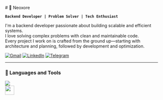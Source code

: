 <img src="https://www.animatedimages.org/data/media/562/animated-line-image-0184.gif" width="1920" height=0.4/>
# 🥷 Neoxore 

**`Backend Developer | Problem Solver | Tech Enthusiast`**  

I'm a backend developer passionate about building scalable and efficient systems.  
I love solving complex problems with clean and maintainable code.  
Every project I work on is crafted from the ground up—starting with architecture and planning, followed by development and optimization.  


<p align="left">
    <a href="mailto:traddelexx@gmail.com"><img src="https://img.shields.io/badge/Gmail-333333?style=for-the-badge&logo=gmail&logoColor=red" alt="Gmail" /></a> 
    <a href="https://www.linkedin.com/in/danil-kovalev-b1098a343/" target="_blank"><img src="https://img.shields.io/badge/LinkedIn-0077B5?style=for-the-badge&logo=linkedin&logoColor=white" alt="LinkedIn" /></a> 
    <a href="https://t.me/neoxere_dev" target="_blank"><img src="https://img.shields.io/badge/Telegram-2CA5E0?style=for-the-badge&logo=telegram&logoColor=white" alt="Telegram" /></a>
</p>

---

### 🧰 Languages and Tools

  <img src="https://skillicons.dev/icons?i=androidstudio,kotlin,nodejs,mongodb,gitlab,raspberrypi,arduino,nextjs,tailwind" /><br>
<img align="left" width="30px" style="padding-right:10px;" src="[https://cdn.jsdelivr.net/gh/devicons/devicon/icons/python/python-plain.svg](https://skillicons.dev/icons?i=py,fastapi,git,postgres,ubuntu,redis,docker)" /><br />

#

<img src="https://www.animatedimages.org/data/media/562/animated-line-image-0184.gif" width="1920" height=0.4/>
